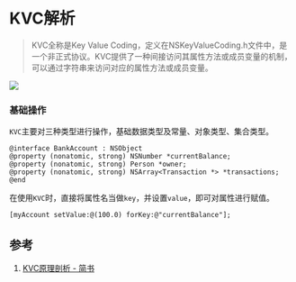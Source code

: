 
# KVC解析


> KVC全称是Key Value Coding，定义在NSKeyValueCoding.h文件中，是一个非正式协议。KVC提供了一种间接访问其属性方法或成员变量的机制，可以通过字符串来访问对应的属性方法或成员变量。

![](http://oc98nass3.bkt.clouddn.com/15359757363122.jpg)

### 基础操作

`KVC`主要对三种类型进行操作，基础数据类型及常量、对象类型、集合类型。

```objc
@interface BankAccount : NSObject
@property (nonatomic, strong) NSNumber *currentBalance;
@property (nonatomic, strong) Person *owner;
@property (nonatomic, strong) NSArray<Transaction *> *transactions;
@end
```

在使用`KVC`时，直接将属性名当做`key`，并设置`value`，即可对属性进行赋值。

```objc
[myAccount setValue:@(100.0) forKey:@"currentBalance"];
```



## 参考

1. [KVC原理剖析 - 简书](https://www.jianshu.com/p/1d39bc610a5b)
